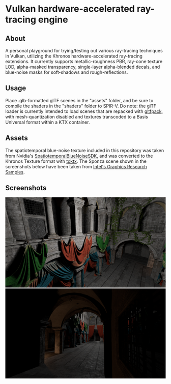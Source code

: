 # Vulkan hardware-accelerated ray-tracing engine

## About

A personal playground for trying/testing out various ray-tracing techniques in Vulkan, utilizing the Khronos hardware-accelerated ray-tracing extensions. It currently supports metallic-roughness PBR, ray-cone texture LOD, alpha-masked transparency, single-layer alpha-blended decals, and blue-noise masks for soft-shadows and rough-reflections.

## Usage

Place .glb-formatted glTF scenes in the "assets" folder, and be sure to compile the shaders in the "shaders" folder to SPIR-V. Do note: the glTF loader is currently intended to load scenes that are repacked with [gltfpack](https://github.com/zeux/meshoptimizer/tree/master/gltf), with mesh-quantization disabled and textures transcoded to a Basis Universal format within a KTX container.

## Assets

The spatiotemporal blue-noise texture included in this repository was taken from Nvidia's [SpatiotemporalBlueNoiseSDK](https://github.com/NVIDIAGameWorks/SpatiotemporalBlueNoiseSDK), and was converted to the Khronos Texture format with [toktx](https://github.com/KhronosGroup/KTX-Software). The Sponza scene shown in the screenshots below have been taken from [Intel's Graphics Research Samples](https://www.intel.com/content/www/us/en/developer/topic-technology/graphics-research/samples.html).

## Screenshots

<img src="screenshots/img1.png" width="640px"> <img src="screenshots/img2.png" width="640px">

